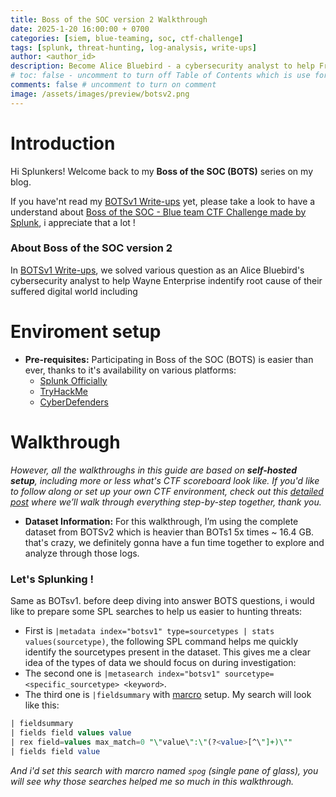 ```yaml
---
title: Boss of the SOC version 2 Walkthrough
date: 2025-1-20 16:00:00 + 0700
categories: [siem, blue-teaming, soc, ctf-challenge]
tags: [splunk, threat-hunting, log-analysis, write-ups]  
author: <author_id>   
description: Become Alice Bluebird - a cybersecurity analyst to help Frothly - A beer company investigate anomalous activities within their operations 
# toc: false - uncomment to turn off Table of Contents which is use for display content in right-panel 
comments: false # uncomment to turn on comment 
image: /assets/images/preview/botsv2.png
---
```

# Introduction  
Hi Splunkers! Welcome back to my **Boss of the SOC (BOTS)** series on my blog.

If you have'nt read my [BOTSv1 Write-ups](https://phamthanhsang-cs.github.io/posts/BOTSV1/) yet, please take a look to have a understand about [Boss of the SOC - Blue team CTF Challenge made by Splunk](https://www.splunk.com/en_us/blog/security/what-you-need-to-know-about-boss-of-the-soc.html), i appreciate that a lot !

### About Boss of the SOC version 2
In [BOTSv1 Write-ups](https://phamthanhsang-cs.github.io/posts/BOTSV1/), we solved various question as an Alice Bluebird's cybersecurity analyst to help Wayne Enterprise indentify root cause of their suffered digital world including 

# Enviroment setup
- **Pre-requisites:** Participating in Boss of the SOC (BOTS) is easier than ever, thanks to it's availability on various platforms:
  - [Splunk Officially](https://bots.splunk.com/login?redirect=/)
  - [TryHackMe](https://tryhackme.com/)
  - [CyberDefenders](https://cyberdefenders.org/)

# Walkthrough 
*However, all the walkthroughs in this guide are based on **self-hosted setup**, including more or less what's CTF scoreboard look like. If you'd like to follow along or set up your own CTF environment, check out this [detailed post](https://phamthanhsang-cs.github.io/posts/BOTS-setup/) where we’ll walk through everything step-by-step together, thank you.*

- **Dataset Information:** For this walkthrough, I’m using the complete dataset from BOTSv2 which is heavier than BOTs1 5x times ~ 16.4 GB. that's crazy, we definitely gonna have a fun time together to explore and analyze through those logs.   

### Let's Splunking !
Same as BOTsv1. before deep diving into answer BOTS questions, i would like to prepare some SPL searches to help us easier to hunting threats: 
- First is `|metadata index="botsv1" type=sourcetypes | stats values(sourcetype)`, the following SPL command helps me quickly identify the sourcetypes present in the dataset. This gives me a clear idea of the types of data we should focus on during investigation:
- The second one is `|metasearch index="botsv1" sourcetype=<specific_sourcetype> <keyword>`.
- The third one is `|fieldsummary` with [marcro](https://docs.splunk.com/Splexicon:Searchmacro) setup. My search will look like this:

```sql
| fieldsummary 
| fields field values value 
| rex field=values max_match=0 "\"value\":\"(?<value>[^\"]+)\""
| fields field value
```
*And i'd set this search with marcro named `spog` (single pane of glass), you will see why those searches helped me so much in this walkthrough.*


